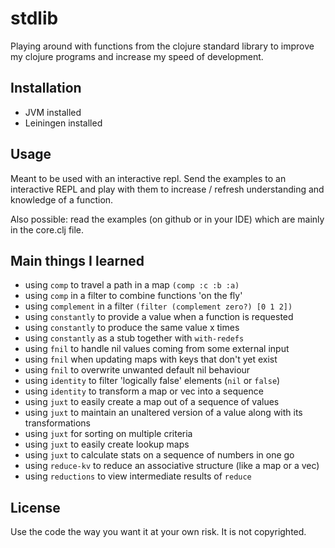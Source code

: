 # stdlib

Playing around with functions from the clojure standard library to improve my
clojure programs and increase my speed of development.

## Installation

- JVM installed
- Leiningen installed

## Usage

Meant to be used with an interactive repl. Send the examples to an interactive
REPL and play with them to increase / refresh understanding and knowledge of a
function.

Also possible: read the examples (on github or in your IDE) which are mainly in
the core.clj file.

## Main things I learned

- using `comp` to travel a path in a map `(comp :c :b :a)`
- using `comp` in a filter to combine functions 'on the fly'
- using `complement` in a filter `(filter (complement zero?) [0 1 2])`
- using `constantly` to provide a value when a function is requested
- using `constantly` to produce the same value x times
- using `constantly` as a stub together with `with-redefs`
- using `fnil` to handle nil values coming from some external input
- using `fnil` when updating maps with keys that don't yet exist
- using `fnil` to overwrite unwanted default nil behaviour
- using `identity` to filter 'logically false' elements (`nil` or `false`)
- using `identity` to transform a map or vec into a sequence
- using `juxt` to easily create a map out of a sequence of values
- using `juxt` to maintain an unaltered version of a value along with its
  transformations
- using `juxt` for sorting on multiple criteria
- using `juxt` to easily create lookup maps
- using `juxt` to calculate stats on a sequence of numbers in one go
- using `reduce-kv` to reduce an associative structure (like a map or a vec)
- using `reductions` to view intermediate results of `reduce`

## License

Use the code the way you want it at your own risk. It is not copyrighted.
